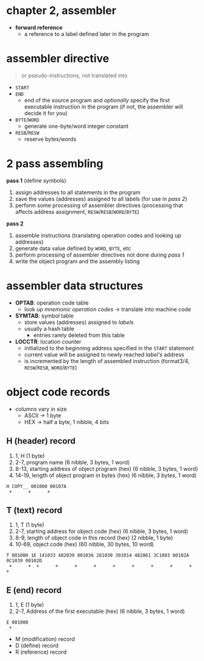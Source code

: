 # chapter 2, assembler

- **forward reference**
  - a reference to a label defined later in the program

# assembler directive

> or pseudo-instructions, not translated into

- `START`
- `END`
  - end of the source program and *optionally* specify the first executable instruction in the program (if not, the assembler will decide it for you)
- `BYTE`/`WORD`
  - generate one-byte/word integer constant
- `RESB`/`RESW`
  - reserve bytes/words



# 2 pass assembling

**pass 1** (define symbols)
1. assign addresses to all statements in the program
2. save the values (addresses) assigned to all labels (for use in *pass 2*)
3. perform some processing of assembler directives (processing that affects address assignment, `RESW`/`RESB`/`WORD`/`BYTE`)

**pass 2**
1. assemble instructions (translating operation codes and looking up addresses)
2. generate data value defined by `WORD`, `BYTE`, etc
3. perform processing of assembler directives not done during *pass 1*
4. write the object program and the assembly listing

# assembler data structures

- **OPTAB**: operation code table
  - look up *mnemonic operation codes* -> translate into machine code
- **SYMTAB**: symbol table
  - store values (addresses) assigned to *labels*
  - usually a hash table
    - entries rarely deleted from this table
- **LOCCTR**: location counter
  - initialized to the beginning address specified in the `START` statement
  - current value will be assigned to newly reached *label's* address
  - is incremented by the length of assembled instruction (format3/4, `RESW`/`RESB`, `WORD`/`BYTE`)

# object code records

- columns vary in size
  - ASCII -> 1 byte
  - HEX -> half a byte, 1 nibble, 4 bits

## H (header) record

1. 1, H (1 byte)
2. 2-7, program name (6 nibble, 3 bytes, 1 word)
3. 8-13, starting address of object program (hex) (6 nibble, 3 bytes, 1 word)
4. 14-19, length of object program in bytes (hex) (6 nibble, 3 bytes, 1 word)

```
H COPY__ 001000 00107A
 +      +      +
```

## T (text) record

1. 1, T (1 byte)
2. 2-7, starting address for object code (hex) (6 nibble, 3 bytes, 1 word)
3. 8-9, length of object code in this record (hex) (2 nibble, 1 byte)
4. 10-69, object code (hex) (60 nibble, 30 bytes, 10 word)

```
T 001000 1E 141033 482039 001036 281030 301014 482061 3C1003 00102A 0C1039 00102D
 +      +  +      +      +      +      +      +      +      +      +      +
```

## E (end) record

1. 1, E (1 byte)
2. 2-7, Address of the first executable (hex) (6 nibble, 3 bytes, 1 word)

```
E 001000
 +
```

- M (modification) record
- D (define) record
- R (reference) record

